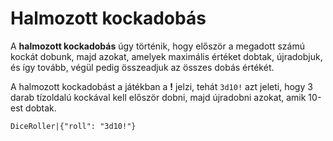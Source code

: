 # Halmozott kockadobás

A **halmozott kockadobás** úgy történik, hogy először a megadott számú kockát dobunk, majd azokat, amelyek maximális értéket dobtak, újradobjuk, és így tovább, végül pedig összeadjuk az összes dobás értékét.

A halmozott kockadobást a játékban a **!** jelzi, tehát `3d10!` azt jeleti, hogy 3 darab tízoldalú kockával kell először dobni, majd újradobni azokat, amik 10-est dobtak.

`DiceRoller|{"roll": "3d10!"}`